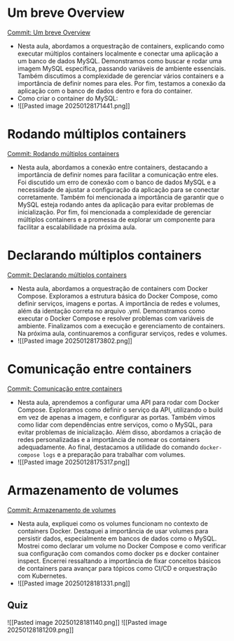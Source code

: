 # Um breve Overview

[Commit: Um breve Overview](https://github.com/rocketseat-education/devops-docker-containers/commit/f09438a1e6dfa9cd2f669c86fa511ffa45e1cd2d)

- Nesta aula, abordamos a orquestração de containers, explicando como executar múltiplos containers localmente e conectar uma aplicação a um banco de dados MySQL. Demonstramos como buscar e rodar uma imagem MySQL específica, passando variáveis de ambiente essenciais. Também discutimos a complexidade de gerenciar vários containers e a importância de definir nomes para eles. Por fim, testamos a conexão da aplicação com o banco de dados dentro e fora do container.
- Como criar o container do MySQL:
- ![[Pasted image 20250128171441.png]]

# Rodando múltiplos containers

[Commit: Rodando múltiplos containers](https://github.com/rocketseat-education/devops-docker-containers/commit/e8c4800d6656d2a8a976a25299882886377517f4)

- Nesta aula, abordamos a conexão entre containers, destacando a importância de definir nomes para facilitar a comunicação entre eles. Foi discutido um erro de conexão com o banco de dados MySQL e a necessidade de ajustar a configuração da aplicação para se conectar corretamente. Também foi mencionada a importância de garantir que o MySQL esteja rodando antes da aplicação para evitar problemas de inicialização. Por fim, foi mencionada a complexidade de gerenciar múltiplos containers e a promessa de explorar um componente para facilitar a escalabilidade na próxima aula.

# Declarando múltiplos containers

[Commit: Declarando múltiplos containers](https://github.com/rocketseat-education/devops-docker-containers/commit/6529311b0ec28cddbd2bda8314df5796a144fac5)

- Nesta aula, abordamos a orquestração de containers com Docker Compose. Exploramos a estrutura básica do Docker Compose, como definir serviços, imagens e portas. A importância de redes e volumes, além da identação correta no arquivo .yml. Demonstramos como executar o Docker Compose e resolver problemas com variáveis de ambiente. Finalizamos com a execução e gerenciamento de containers. Na próxima aula, continuaremos a configurar serviços, redes e volumes.
- ![[Pasted image 20250128173802.png]]

# Comunicação entre containers

[Commit: Comunicação entre containers](https://github.com/rocketseat-education/devops-docker-containers/commit/a284ab8b9564f034123c746531bee345c95fac97)

- Nesta aula, aprendemos a configurar uma API para rodar com Docker Compose. Exploramos como definir o serviço da API, utilizando o build em vez de apenas a imagem, e configurar as portas. Também vimos como lidar com dependências entre serviços, como o MySQL, para evitar problemas de inicialização. Além disso, abordamos a criação de redes personalizadas e a importância de nomear os containers adequadamente. Ao final, destacamos a utilidade do comando `docker-compose logs` e a preparação para trabalhar com volumes.
- ![[Pasted image 20250128175317.png]]

# Armazenamento de volumes

[Commit: Armazenamento de volumes](https://github.com/rocketseat-education/devops-docker-containers/commit/f54e788185f356092e5caf785c03728cbf8bed0c)

- Nesta aula, expliquei como os volumes funcionam no contexto de containers Docker. Destaquei a importância de usar volumes para persistir dados, especialmente em bancos de dados como o MySQL. Mostrei como declarar um volume no Docker Compose e como verificar sua configuração com comandos como docker ps e docker container inspect. Encerrei ressaltando a importância de fixar conceitos básicos de containers para avançar para tópicos como CI/CD e orquestração com Kubernetes.
- ![[Pasted image 20250128181331.png]]

## Quiz
![[Pasted image 20250128181140.png]]
![[Pasted image 20250128181209.png]]